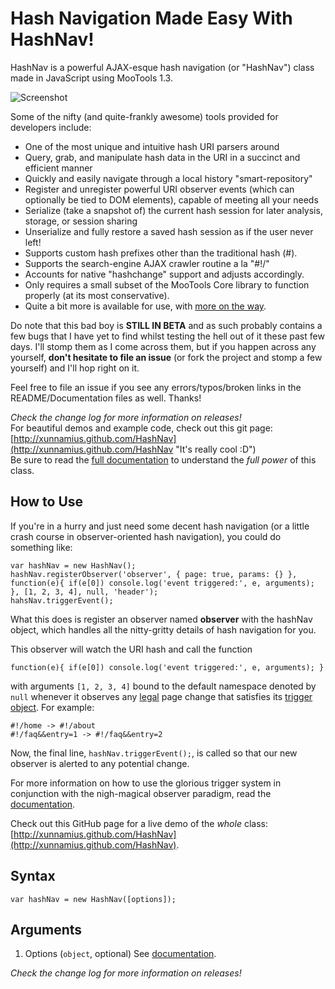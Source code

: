 Hash Navigation Made Easy With HashNav!
=======================================
HashNav is a powerful AJAX-esque hash navigation (or "HashNav") class made in JavaScript using MooTools 1.3.

![Screenshot](http://i.imgur.com/sWNmn.png)

Some of the nifty (and quite-frankly awesome) tools provided for developers include:

* One of the most unique and intuitive hash URI parsers around
* Query, grab, and manipulate hash data in the URI in a succinct and efficient manner
* Quickly and easily navigate through a local history "smart-repository"
* Register and unregister powerful URI observer events (which can optionally be tied to DOM elements), capable of meeting all your needs
* Serialize (take a snapshot of) the current hash session for later analysis, storage, or session sharing
* Unserialize and fully restore a saved hash session as if the user never left!
* Supports custom hash prefixes other than the traditional hash (#).
* Supports the search-engine AJAX crawler routine a la "#!/"
* Accounts for native "hashchange" support and adjusts accordingly.
* Only requires a small subset of the MooTools Core library to function properly (at its most conservative).
* Quite a bit more is available for use, with [more on the way](http://github.com/Xunnamius/HashNav/blob/master/Docs/Documentation.md#ComingSoon).

Do note that this bad boy is **STILL IN BETA** and as such probably contains a few bugs that I have yet to find whilst testing the hell out of it these past few days. I'll stomp them as I come across them, but if you happen across any yourself, **don't hesitate to file an issue** (or fork the project and stomp a few yourself) and I'll hop right on it.

Feel free to file an issue if you see any errors/typos/broken links in the README/Documentation files as well. Thanks!

*Check the change log for more information on releases!*  
For beautiful demos and example code, check out this git page: [http://xunnamius.github.com/HashNav](http://xunnamius.github.com/HashNav "It's really cool :D")  
Be sure to read the [full documentation](http://github.com/Xunnamius/HashNav/blob/master/Docs/Documentation.md "It's really cool :D") to understand the *full power* of this class.

How to Use
----------
If you're in a hurry and just need some decent hash navigation (or a little crash course in observer-oriented hash navigation), you could do something like:

	var hashNav = new HashNav();
	hashNav.registerObserver('observer', { page: true, params: {} }, function(e){ if(e[0]) console.log('event triggered:', e, arguments); }, [1, 2, 3, 4], null, 'header');
	hahsNav.triggerEvent();

What this does is register an observer named **observer** with the hashNav object, which handles all the nitty-gritty details of hash navigation for you.

This observer will watch the URI hash and call the function

	function(e){ if(e[0]) console.log('event triggered:', e, arguments); }

with arguments `[1, 2, 3, 4]` bound to the default namespace denoted by `null` whenever it observes any [legal](http://github.com/Xunnamius/HashNav/blob/master/Docs/Documentation.md#HowHashesAreParsed "Jump to it!") page change that satisfies its [trigger object](http://github.com/Xunnamius/HashNav/blob/master/Docs/Documentation.md#ObserverTriggers "Jump to it!"). For example:

	#!/home -> #!/about
	#!/faq&&entry=1 -> #!/faq&&entry=2

Now, the final line, `hashNav.triggerEvent();`, is called so that our new observer is alerted to any potential change.

For more information on how to use the glorious trigger system in conjunction with the nigh-magical observer paradigm, read the [documentation](http://github.com/Xunnamius/HashNav/blob/master/Docs/Documentation.md).

Check out this GitHub page for a live demo of the *whole* class: [http://xunnamius.github.com/HashNav](http://xunnamius.github.com/HashNav).

Syntax
------
	var hashNav = new HashNav([options]);

Arguments
---------
1. Options (`object`, optional) See [documentation](http://github.com/Xunnamius/HashNav/blob/master/Docs/Documentation.md#options).

*Check the change log for more information on releases!*